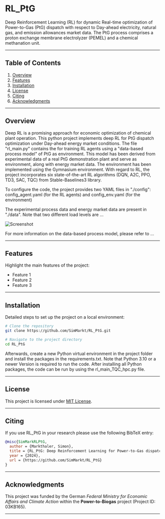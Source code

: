 # RL_PtG

Deep Reinforcement Learning (RL) for dynamic Real-time optimization of Power-to-Gas (PtG) dispatch with respect to Day-ahead electricity, natural gas, and emission allowances market data. The PtG process comprises a proton exchange membrane electrolyzer (PEMEL) and a chemical methanation unit.

---

## Table of Contents

1. [Overview](#overview)
2. [Features](#features)
3. [Installation](#installation)
4. [License](#license)
5. [Citing](#citing)
6. [Acknowledgments](#acknowledgments)

---

## Overview

Deep RL is a promising approach for economic optimization of chemical plant operation. This python project implements deep RL for PtG dispatch optimization under Day-ahead energy
market conditions. The file "rl_main.py" contains the for training RL agents using a "data-based process model" of PtG as environment. This model has been derived from experimental data of a real PtG demonstration plant and serve as environment, along with energy market data.
The environment has been implemented using the Gymnasium environment.
With regard to RL, the project incorporates six state-of-the-art RL algorithms (DQN, A2C, PPO, TD3, SAC, TQC) from Stable-Baselines3 library.

To configure the code, the project provides two YAML files in "./config": config_agent.yaml (for the RL agents) and config_env.yaml (for the environment)

The experimental process data and energy market data are present in "./data".
Note that two different load levels are ...

![Screenshot](screenshot.png)

For more information on the data-based process model, please refer to ...

---

## Features

Highlight the main features of the project:
- Feature 1
- Feature 2
- Feature 3

---

## Installation

Detailed steps to set up the project on a local environment:

```bash
# Clone the repository
git clone https://github.com/SimMarkt/RL_PtG.git

# Navigate to the project directory
cd RL_PtG

```

Afterwards, create a new Python virtual environment in the project folder and install the packages in the requirements.txt.
Note that Python 3.10 or a newer Version is required to run the code.
After installing all Python packages, the code can be run by using the rl_main_TQC_hpc.py file.

---

## License

This project is licensed under [MIT License](LICENSE).

---

## Citing

If you use RL_PtG in your research please use the following BibTeX entry:
```BibTeX
@misc{SimMarkRLPtG,
  author = {Markthaler, Simon},
  title = {RL_PtG: Deep Reinforcement Learning for Power-to-Gas dispatch optimization},
  year = {2024},
  url = {https://github.com/SimMarkt/RL_PtG}
}
```

---

## Acknowledgments

This project was funded by the German *Federal Ministry for Economic Affairs and Climate Action* within the **Power-to-Biogas**
project (Project ID: 03KB165).

---